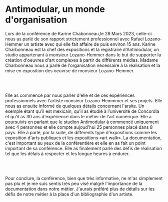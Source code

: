 <h1>Antimodular, un monde d'organisation</h1>

<p>Lors de la conférence de Karine Chabonneau,le 28 Mars 2023, celle-ci nous as parlé de son rapport strictement professionnel avec Rafael Lozano-Hemmer un artiste avec qui elle fait affaire de puis environ  15 ans. Karine Charbonneau est la chef des expositions et la registraire d'Antimodular, un studio appartenant à monsieur Lozano-Hemmer dans le but de supporter la création d'oeuvres d'art complexes à partir de différents médias. Madame Charbonneau nous a parlé de l'organisation nécessaire à la réalisation et la mise en exposition des oeuvrse de monsieur Lozano-Hemmer.</p>
<br>
<br>
<p>Elle as commencé par nous parler d'elle et de ces expériences professionnels avec l'artiste monsieur Lozano-Hemmmer et ses projets. Elle nous as ensuite informé de quelques détails concernant l'arsite. Un exemple étant qu'il est mexicain, qu'il as étudié à l'université de Concordia et qu'il as 30 ans d'expérience dans le métier de l'art numérique. Elle a poursuivis en parlant que le studion Antimodular à commencé uniquement avec 4 personnes et elle compte aujoud'hui 25 personnes placé dans 8 pays.
Elle à parlé, par la suite, de différents type d'expositions comme les exposition d'arts publiques et les expositions «art walk». La documentation, c'est important au yeux de la conférentière et elle en as fait un point important de sa conférence. Elle as finalement parlé des défis de réalisation tel que les délais à respecter et les longue heures à endurer.</p>
<br>
<br>
<p>Pour conclure, la conférence, bien que très informative, ne m'as simplement pas plu et je me suis sentis très peu visé malgré l'importance de la documentation dans notre métier. J'aurais préféré plus de détails sur les défis de notre métier à la place d'un bibliographie d'un artiste.</p>
